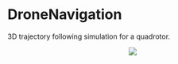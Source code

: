 # DroneNavigation
3D trajectory following simulation for a quadrotor.

<p align="center">
	<img src="result.gif"></img>
</p>
